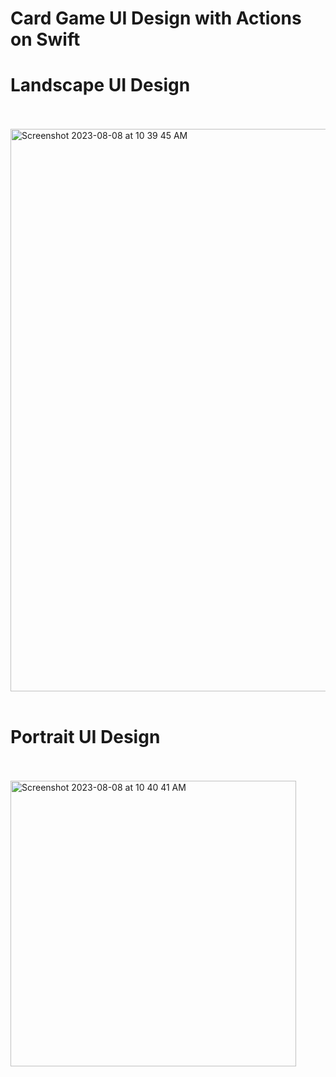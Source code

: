 # Card Game UI Design with Actions on Swift 
# Landscape UI Design
<br><br>
<img width="900" alt="Screenshot 2023-08-08 at 10 39 45 AM" src="https://github.com/HindSuleimanHussein/DealWarCardGame/assets/118082388/6aee6e7c-0878-4a81-be4d-ed2ac84c7c7c">
<br><br>

# Portrait UI Design
<br><br>
<img width="457" alt="Screenshot 2023-08-08 at 10 40 41 AM" src="https://github.com/HindSuleimanHussein/DealWarCardGame/assets/118082388/1f7a7e20-6e68-4dce-9895-95674c0fc4f0">
<br><br>
